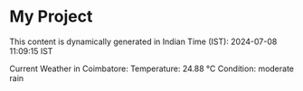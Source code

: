 # My Project

This content is dynamically generated in Indian Time (IST): 2024-07-08 11:09:15 IST


Current Weather in Coimbatore:
Temperature: 24.88 °C
Condition: moderate rain
